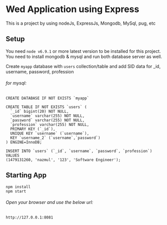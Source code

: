 # Wed Application using Express
This is a project by using nodeJs, ExpressJs, Mongodb, MySql, pug, etc

## Setup
You need `node v6.9.1` or more latest version to be installed for this project.
You need to install mongodb & mysql and run both database server as well. 

Create `myapp` database with `users` collection/table and add SID data for _id, username, password, profession

###### for mysql:

```
CREATE DATABASE IF NOT EXISTS `myapp`
```

```
CREATE TABLE IF NOT EXISTS `users` (
  `_id` bigint(20) NOT NULL,
  `username` varchar(255) NOT NULL,
  `password` varchar(255) NOT NULL,
  `profession` varchar(255) NOT NULL,
  PRIMARY KEY (`_id`),
  UNIQUE KEY `username` (`username`),
  KEY `username_2` (`username`,`password`)
) ENGINE=InnoDB;
```

```
INSERT INTO `users` (`_id`, `username`, `password`, `profession`) VALUES
(1479131260, 'nazmul', '123', 'Software Engineer');
```

## Starting App
```
npm install
npm start
```

###### Open your browser and use the below url:
`http://127.0.0.1:8081`